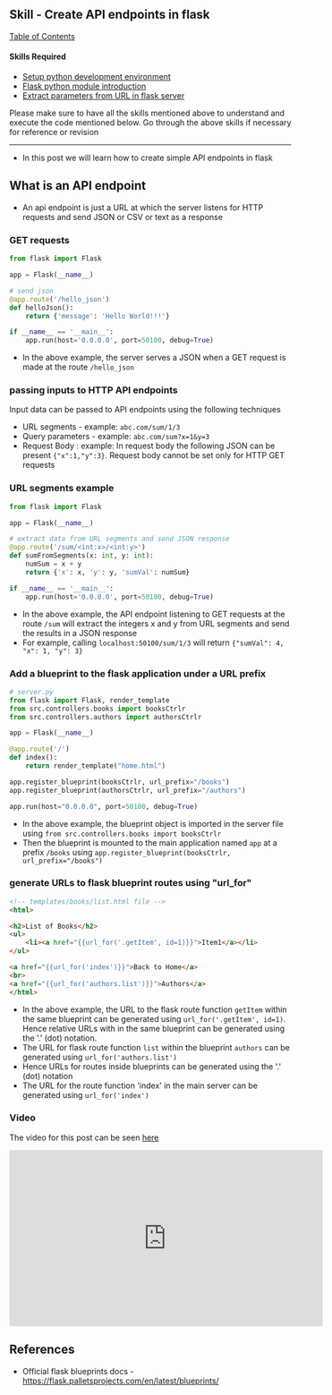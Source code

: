 ## Skill - Create API endpoints in flask 

[Table of Contents](https://nagasudhir.blogspot.com/2020/04/taming-python-table-of-contents.html)

#### Skills Required
* [Setup python development environment](https://nagasudhir.blogspot.com/2020/04/setup-python-development-environment_14.html)
* [Flask python module introduction](https://nagasudhir.blogspot.com/2022/04/flask-python-module-introduction-for.html)
* [Extract parameters from URL in flask server](https://nagasudhir.blogspot.com/2022/04/extract-parameters-from-url-in-flask.html)


Please make sure to have all the skills mentioned above to understand and execute the code mentioned below. Go through the above skills if necessary for reference or revision

<hr/>

* In this post we will learn how to create simple API endpoints in flask

## What is an API endpoint
* An api endpoint is just a URL at which the server listens for HTTP requests and send JSON or CSV or text as a response

### GET requests
```py
from flask import Flask

app = Flask(__name__)

# send json
@app.route('/hello_json')
def helloJson():
    return {'message': 'Hello World!!!'}

if __name__ == '__main__':
    app.run(host='0.0.0.0', port=50100, debug=True)
```
* In the above example, the server serves a JSON when a GET request is made at the route `/hello_json` 

### passing inputs to HTTP API endpoints
Input data can be passed to API endpoints using the following techniques
*   URL segments - example: `abc.com/sum/1/3`
*   Query parameters - example: `abc.com/sum?x=1&y=3`
*   Request Body : example: In request body the following JSON can be present `{"x":1,"y":3}`. Request body cannot be set only for HTTP GET requests

### URL segments example
```py
from flask import Flask

app = Flask(__name__)

# extract data from URL segments and send JSON response
@app.route('/sum/<int:x>/<int:y>')
def sumFromSegments(x: int, y: int):
    numSum = x + y
    return {'x': x, 'y': y, 'sumVal': numSum}

if __name__ == '__main__':
    app.run(host='0.0.0.0', port=50100, debug=True)
```
* In the above example, the API endpoint listening to GET requests at the route `/sum` will extract the integers x and y from URL segments and send the results in a JSON response
* For example, calling `localhost:50100/sum/1/3` will return `{"sumVal": 4, "x": 1, "y": 3}` 


### Add a blueprint to the flask application under a URL prefix

```py
# server.py
from flask import Flask, render_template
from src.controllers.books import booksCtrlr
from src.controllers.authors import authorsCtrlr

app = Flask(__name__)

@app.route('/')
def index():
    return render_template("home.html")

app.register_blueprint(booksCtrlr, url_prefix="/books")
app.register_blueprint(authorsCtrlr, url_prefix="/authors")

app.run(host="0.0.0.0", port=50100, debug=True)
```

* In the above example, the blueprint object is imported in the server file using `from src.controllers.books import booksCtrlr` 
* Then the blueprint is mounted to the main application named `app` at a prefix `/books` using `app.register_blueprint(booksCtrlr, url_prefix="/books")`

### generate URLs to flask blueprint routes using "url_for"
```html
<!-- templates/books/list.html file -->
<html>

<h2>List of Books</h2>
<ul>
    <li><a href="{{url_for('.getItem', id=1)}}">Item1</a></li>
</ul>

<a href="{{url_for('index')}}">Back to Home</a>
<br>
<a href="{{url_for('authors.list')}}">Authors</a>
</html>
```
* In the above example, the URL to the flask route function `getItem` within the same blueprint can be generated using `url_for('.getItem', id=1)`. Hence relative URLs with in the same blueprint can be generated using the '.' (dot) notation.
* The URL for flask route function `list` within the blueprint `authors` can be generated using `url_for('authors.list')`
* Hence URLs for routes inside blueprints can be generated using the '.' (dot) notation
* The  URL for the route function 'index' in the main server can be generated using `url_for('index')` 

### Video
The video for this post can be seen [here](https://youtu.be/SezbDCz0Ock)

<iframe width="560" height="315" src="https://www.youtube.com/embed/SezbDCz0Ock" title="YouTube video player" frameborder="0" allow="accelerometer; autoplay; clipboard-write; encrypted-media; gyroscope; picture-in-picture" allowfullscreen></iframe>


## References
* Official flask blueprints docs - https://flask.palletsprojects.com/en/latest/blueprints/

<!--stackedit_data:
eyJoaXN0b3J5IjpbMTY3OTE3OTkyNywtMTYyMDA2ODU0Ml19
-->